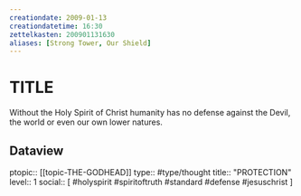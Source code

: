 ```yaml
---
creationdate: 2009-01-13
creationdatetime: 16:30
zettelkasten: 200901131630
aliases: [Strong Tower, Our Shield]
---
```

# TITLE
Without the Holy Spirit of Christ humanity has no defense against the Devil, the world or even our own lower natures.

## Dataview
ptopic:: [[topic-THE-GODHEAD]]
type:: #type/thought
title:: "PROTECTION"
level:: 1
social:: [ #holyspirit #spiritoftruth #standard #defense #jesuschrist ]